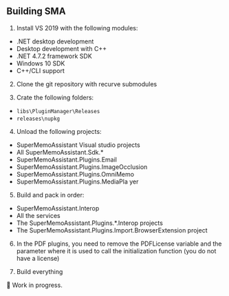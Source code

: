 ## Building SMA

1) Install VS 2019 with the following modules:
  - .NET desktop development
  - Desktop development with C++
  - .NET 4.7.2 framework SDK
  - Windows 10 SDK
  - C++/CLI support
  
2) Clone the git repository with recurve submodules

3) Crate the following folders:
  - `libs\PluginManager\Releases`
  - `releases\nupkg`
  
4) Unload the following projects:
  - SuperMemoAssistant Visual studio projects
  - All SuperMemoAssistant.Sdk.\*
  - SuperMemoAssistant.Plugins.Email
  - SuperMemoAssistant.Plugins.ImageOcclusion
  - SuperMemoAssistant.Plugins.OmniMemo
  - SuperMemoAssistant.Plugins.MediaPla  yer
  
5) Build and pack in order:
  - SuperMemoAssistant.Interop
  - All the services
  - The SuperMemoAssistant.Plugins.\*.Interop projects
  - The SuperMemoAssistant.Plugins.Import.BrowserExtension project

6) In the PDF plugins, you need to remove the PDFLicense variable and the parameter where it is used to call the initialization function (you do not have a license)

7) Build everything

🚧 Work in progress.